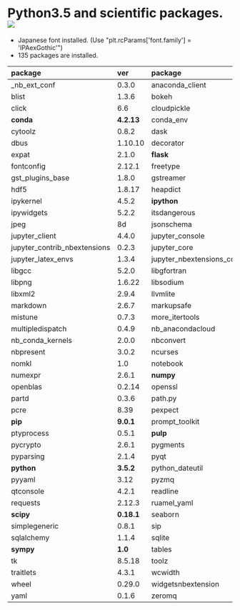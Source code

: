 Python3.5 and scientific packages. [![](https://badge.imagelayers.io/tsutomu7/scientific-python:latest.svg)](https://imagelayers.io/?images=tsutomu7/scientific-python:latest)
======

- Japanese font installed. (Use "plt.rcParams['font.family'] = 'IPAexGothic'")
- 135 packages are installed.

package|ver|package|ver|package|ver
:--|:--|:--|:--|:--|:--
_nb_ext_conf|0.3.0|anaconda_client|1.6.0|blaze|0.10.1
blist|1.3.6|bokeh|0.12.3|chest|0.2.3
click|6.6|cloudpickle|0.2.1|clyent|1.2.2
**conda**|**4.2.13**|conda_env|2.6.0|cycler|0.10.0
cytoolz|0.8.2|dask|0.12.0|datashape|0.5.2
dbus|1.10.10|decorator|4.0.10|entrypoints|0.2.2
expat|2.1.0|**flask**|**0.11.1**|flask_cors|2.1.2
fontconfig|2.12.1|freetype|2.5.5|glib|2.50.2
gst_plugins_base|1.8.0|gstreamer|1.8.0|h5py|2.6.0
hdf5|1.8.17|heapdict|1.0.0|icu|54.1
ipykernel|4.5.2|**ipython**|**5.1.0**|ipython_genutils|0.1.0
ipywidgets|5.2.2|itsdangerous|0.24|jinja2|2.8
jpeg|8d|jsonschema|2.5.1|**jupyter**|**1.0.0**
jupyter_client|4.4.0|jupyter_console|5.0.0|jupyter_contrib_core|0.3.0
jupyter_contrib_nbextensions|0.2.3|jupyter_core|4.2.1|jupyter_highlight_selected_word|0.0.5
jupyter_latex_envs|1.3.4|jupyter_nbextensions_configurator|0.2.3|libffi|3.2.1
libgcc|5.2.0|libgfortran|3.0.0|libiconv|1.14
libpng|1.6.22|libsodium|1.0.10|libxcb|1.12
libxml2|2.9.4|llvmlite|0.14.0|locket|0.2.0
markdown|2.6.7|markupsafe|0.23|**matplotlib**|**1.5.3**
mistune|0.7.3|more_itertools|2.4.1|mpmath|0.19
multipledispatch|0.4.9|nb_anacondacloud|1.2.0|nb_conda|2.0.0
nb_conda_kernels|2.0.0|nbconvert|4.2.0|nbformat|4.2.0
nbpresent|3.0.2|ncurses|5.9|**networkx**|**1.11**
nomkl|1.0|notebook|4.3.0|numba|0.29.0
numexpr|2.6.1|**numpy**|**1.11.2**|odo|0.5.0
openblas|0.2.14|openssl|1.0.2j|**pandas**|**0.19.1**
partd|0.3.6|path.py|8.2.1|patsy|0.4.1
pcre|8.39|pexpect|4.0.1|pickleshare|0.7.4
**pip**|**9.0.1**|prompt_toolkit|1.0.9|psutil|5.0.0
ptyprocess|0.5.1|**pulp**|**1.6.1**|pycosat|0.6.1
pycrypto|2.6.1|pygments|2.1.3|pyjade|4.0.0
pyparsing|2.1.4|pyqt|5.6.0|pytables|3.3.0
**python**|**3.5.2**|python_dateutil|2.6.0|pytz|2016.10
pyyaml|3.12|pyzmq|16.0.2|qt|5.6.2
qtconsole|4.2.1|readline|6.2|redis|2.10.5
requests|2.12.3|ruamel_yaml|0.11.14|scikit_learn|0.18.1
**scipy**|**0.18.1**|seaborn|0.7.1|setuptools|27.2.0
simplegeneric|0.8.1|sip|4.18|six|1.10.0
sqlalchemy|1.1.4|sqlite|3.13.0|statsmodels|0.6.1
**sympy**|**1.0**|tables|3.3.0|terminado|0.6
tk|8.5.18|toolz|0.8.2|tornado|4.4.2
traitlets|4.3.1|wcwidth|0.1.7|werkzeug|0.11.11
wheel|0.29.0|widgetsnbextension|1.2.6|xz|5.2.2
yaml|0.1.6|zeromq|4.1.5|zlib|1.2.8
